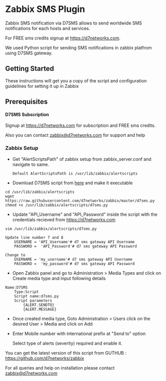 # Zabbix SMS Plugin

Zabbix SMS notification via D7SMS allows to send worldwide SMS notifications for each hosts and services. 

For FREE sms credits signup at https://d7networks.com. 

We used Python script for sending SMS notifications in zabbix platfrom using D7SMS gateway.

## Getting Started
These instructions will get you a copy of the script and configuration guidelines for setting it up in Zabbix

## Prerequisites


#### D7SMS Subscription
Signup at https://d7networks.com for subscription and FREE sms credits. 

Also you can contact zabbix@d7networks.com for support and help


### Zabbix Setup


- Get "AlertScriptsPath" of zabbix setup from zabbix_server.conf and navigate to same. 

      Default AlertScriptsPath is /usr/lib/zabbix/alertscripts
- Download D7SMS script from [here](https://raw.githubusercontent.com/d7networks/zabbix/master/d7sms.py) and make it executable
```
cd /usr/lib/zabbix/alertscripts
wget https://raw.githubusercontent.com/d7networks/zabbix/master/d7sms.py
chmod +x /usr/lib/zabbix/alertscripts/d7sms.py
```
- Update "API_Username" and "API_Password" inside the script with the credentials recieved from  https://d7networks.com
```
vim /usr/lib/zabbix/alertscripts/d7sms.py

Update line number 7 and 8
    USERNAME = 'API_Username'# d7 sms gateway API Username
    PASSWORD =  'API_Password'# d7 sms gateway API Password

Change to 
    USERNAME = 'my_username'# d7 sms gateway API Username
    PASSWORD =  'my_password'# d7 sms gateway API Password
```

- Open Zabbix panel and go to Administration > Media Types and click on Create media type and input following details



```
Name:D7SMS
    Type:Script
    Script name:d7sms.py
    Script parameters
        {ALERT.SENDTO}
        {ALERT.MESSAGE}
```

- Once created media type, Goto Administration > Users click on the desired User > Media and click on Add


- Enter Mobile number with international prefix at "Send to" option

    Select type of alerts (severity) required and enable it. 
    
    
You can get the latest version of this script from GUTHUB : https://github.com/d7networks/zabbix

For all queries and help on installation please contact zabbix@d7networks.com
